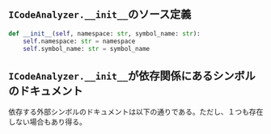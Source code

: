 ## `ICodeAnalyzer.__init__`のソース定義

```python
def __init__(self, namespace: str, symbol_name: str):
    self.namespace: str = namespace
    self.symbol_name: str = symbol_name
```

## `ICodeAnalyzer.__init__`が依存関係にあるシンボルのドキュメント

依存する外部シンボルのドキュメントは以下の通りである。ただし、１つも存在しない場合もあり得る。